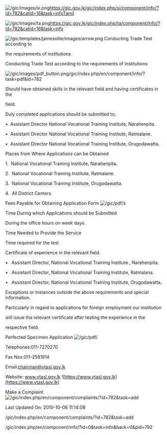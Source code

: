 <!-- Source: https://gic.gov.lk/gic/index.php/en/component/info/?id=782&catid=16&task=info -->

![/gic/images/si.png](/gic/images/si.png)https://gic.gov.lk/gic/index.php/si/component/info/?id=782&catid=16&task=infoTamil

![/gic/images/ta.png](/gic/images/ta.png)https://gic.gov.lk/gic/index.php/ta/component/info/?id=782&catid=16&task=info

![/gic/templates/jamesolite/images/arrow.png](/gic/templates/jamesolite/images/arrow.png) Conducting Trade Test according to

the requirements of institutions

Conducting Trade Test according to the requirements of institutions

![/gic/images/pdf_button.png](/gic/images/pdf_button.png)/gic/index.php/en/component/info/?task=pdf&id=782

Should have obtained skills in the relevant field and having certificates in the

field.

Duly completed applications should be submitted to;

•  Assistant Director National Vocational Training Institute, Narahenpita.

•  Assistant Director National Vocational Training Institute, Ratmalane.

•  Assistant Director National Vocational Training Institute, Orugodawatta.

Places from Where Applications can be Obtained

1.  National Vocational Training Institute, Narahenpita.

2.  National Vocational Training Institute, Ratmalane.

3.  National Vocational Training Institute, Orugodawatta.

4.  All District Centers

Fees Payable for Obtaining Application Form ![/gic/pdf/](/gic/pdf/)s

Time During which Applications should be Submitted

During the office hours on week days.

Time Needed to Provide the Service

Time required for the test

Certificate of experience in the relevant field.

•   Assistant Director, National Vocational Training Institute , Narehenpita.

•   Assistant Director, National Vocational Training Institute, Ratmalana.

•   Assistant Director, National Vocational Training Institute, Orugodawatta.

Exceptions or Instances outside the above requirements and special information.

Particularly in regard to applications for foreign employment our institution

will issue the relevant certificate after testing the experience in the

respective field.

Perfected Specimen Application ![/gic/pdf/](/gic/pdf/)

Telephones:011-7270270

Fax Nos:011-2581914

Email:chairman@vtasl.gov.lk

Website: www.vtasl.gov.lk ![https://www.vtasl.gov.lk](https://www.vtasl.gov.lk)

Make a Complaint ![/gic/index.php/en/component/complaints/?id=782&task=add](/gic/index.php/en/component/complaints/?id=782&task=add)

Last Updated On: 2010-10-06 11:14:08

/gic/index.php/en/component/complaints/?id=782&task=add

/gic/index.php/en/component/info/?id=0&task=info&back=0&pid=782